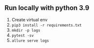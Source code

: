 ## Run locally with python 3.9
1. Create virtual env
2. ``pip3 install -r requirements.txt``
3. ``mkdir -p logs``
4. ``pytest -sv``
5. ``allure serve logs``

